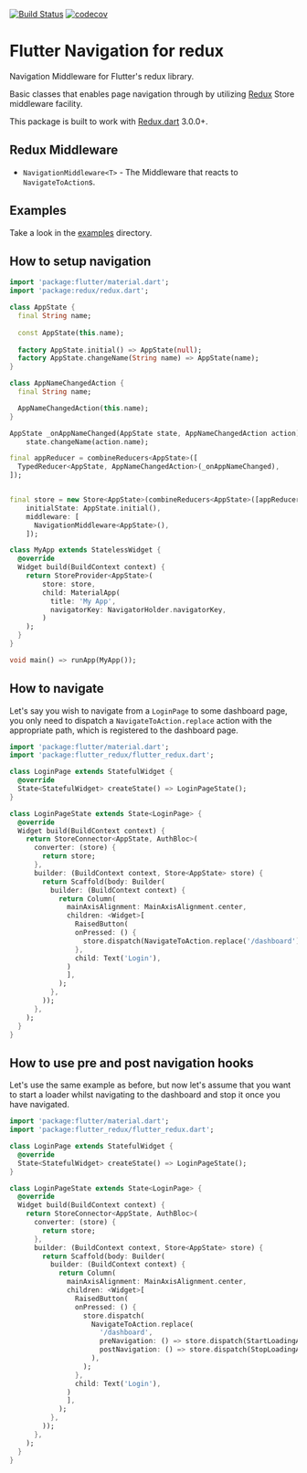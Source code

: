 [![Build Status](https://travis-ci.org/flutterings/flutter_redux_navigation.svg?branch=master)](https://travis-ci.org/flutterings/flutter_redux_navigation)
[![codecov](https://codecov.io/gh/flutterings/flutter_redux_navigation/branch/master/graph/badge.svg)](https://codecov.io/gh/flutterings/flutter_redux_navigation)

# Flutter Navigation for redux

Navigation Middleware for Flutter's redux library.

Basic classes that enables page navigation through by utilizing [Redux](https://pub.dartlang.org/packages/redux) Store middleware facility.

This package is built to work with [Redux.dart](https://pub.dartlang.org/packages/redux) 3.0.0+.

## Redux Middleware

  * `NavigationMiddleware<T>` - The Middleware that reacts to `NavigateToAction`s.

## Examples

Take a look in the [examples](example) directory.

## How to setup navigation

```dart
import 'package:flutter/material.dart';
import 'package:redux/redux.dart';

class AppState {
  final String name;
  
  const AppState(this.name);
  
  factory AppState.initial() => AppState(null);
  factory AppState.changeName(String name) => AppState(name);
}

class AppNameChangedAction {
  final String name;

  AppNameChangedAction(this.name);
}

AppState _onAppNameChanged(AppState state, AppNameChangedAction action) =>
    state.changeName(action.name);

final appReducer = combineReducers<AppState>([
  TypedReducer<AppState, AppNameChangedAction>(_onAppNameChanged),
]);


final store = new Store<AppState>(combineReducers<AppState>([appReducer]),
    initialState: AppState.initial(),
    middleware: [
      NavigationMiddleware<AppState>(),
    ]);

class MyApp extends StatelessWidget {
  @override
  Widget build(BuildContext context) {
    return StoreProvider<AppState>(
        store: store,
        child: MaterialApp(
          title: 'My App',
          navigatorKey: NavigatorHolder.navigatorKey,
        )
    );
  }
}

void main() => runApp(MyApp());
```

## How to navigate

Let's say you wish to navigate from a `LoginPage` to some dashboard page, you only need to dispatch a `NavigateToAction.replace` action with the appropriate path, which is registered to the dashboard page.

```dart
import 'package:flutter/material.dart';
import 'package:flutter_redux/flutter_redux.dart';

class LoginPage extends StatefulWidget {
  @override
  State<StatefulWidget> createState() => LoginPageState();
}

class LoginPageState extends State<LoginPage> {
  @override
  Widget build(BuildContext context) {
    return StoreConnector<AppState, AuthBloc>(
      converter: (store) {
        return store;
      },
      builder: (BuildContext context, Store<AppState> store) {
        return Scaffold(body: Builder(
          builder: (BuildContext context) {
            return Column(
              mainAxisAlignment: MainAxisAlignment.center,
              children: <Widget>[
                RaisedButton(
                onPressed: () {
                  store.dispatch(NavigateToAction.replace('/dashboard'));
                },
                child: Text('Login'),
              )
              ],
            );
          },
        ));
      },
    );
  }
}
```

## How to use pre and post navigation hooks

Let's use the same example as before, but now let's assume that you want to start a loader whilst navigating to the dashboard and stop it once you have navigated. 

```dart
import 'package:flutter/material.dart';
import 'package:flutter_redux/flutter_redux.dart';

class LoginPage extends StatefulWidget {
  @override
  State<StatefulWidget> createState() => LoginPageState();
}

class LoginPageState extends State<LoginPage> {
  @override
  Widget build(BuildContext context) {
    return StoreConnector<AppState, AuthBloc>(
      converter: (store) {
        return store;
      },
      builder: (BuildContext context, Store<AppState> store) {
        return Scaffold(body: Builder(
          builder: (BuildContext context) {
            return Column(
              mainAxisAlignment: MainAxisAlignment.center,
              children: <Widget>[
                RaisedButton(
                onPressed: () {
                  store.dispatch(
                    NavigateToAction.replace(
                      '/dashboard',
                      preNavigation: () => store.dispatch(StartLoadingAction()),
                      postNavigation: () => store.dispatch(StopLoadingAction()),
                    ),
                  );
                },
                child: Text('Login'),
              )
              ],
            );
          },
        ));
      },
    );
  }
}